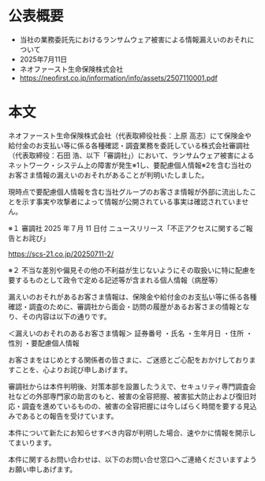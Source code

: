 # 公表概要
- 当社の業務委託先におけるランサムウェア被害による情報漏えいのおそれについて
- 2025年7月11日
- ネオファースト生命保険株式会社
- https://neofirst.co.jp/information/info/assets/2507110001.pdf

# 本文
ネオファースト生命保険株式会社（代表取締役社長：上原 高志）にて保険金や給付金のお支払い等に係る各種確認・調査業務を委託している株式会社審調社（代表取締役：石田 浩、以下「審調社」）において、ランサムウェア被害によるネットワーク・システム上の障害が発生※1し、要配慮個人情報※2を含む当社のお客さま情報の漏えいのおそれがあることが判明いたしました。

現時点で要配慮個人情報を含む当社グループのお客さま情報が外部に流出したことを示す事実や攻撃者によって情報が公開されている事実は確認されていません。

※１ 審調社 2025 年７月 11 日付 ニュースリリース「不正アクセスに関するご報告とお詫び」

https://scs-21.co.jp/20250711-2/

※２ 不当な差別や偏見その他の不利益が生じないようにその取扱いに特に配慮を要するものとして政令で定める記述等が含まれる個人情報（病歴等）

漏えいのおそれがあるお客さま情報は、保険金や給付金のお支払い等に係る各種確認・調査のために、審調社から面会・訪問の履歴があるお客さまの情報となり、その内容は以下の通りです。

＜漏えいのおそれのあるお客さま情報＞
証券番号 ・氏名 ・生年月日 ・住所 ・性別 ・要配慮個人情報

お客さまをはじめとする関係者の皆さまに、ご迷惑とご心配をおかけしておりますことを、心よりお詫び申しあげます。

審調社からは本件判明後、対策本部を設置したうえで、セキュリティ専門調査会社などの外部専門家の助言のもと、被害の全容把握、被害拡大防止および復旧対応・調査を進めているものの、被害の全容把握には今しばらく時間を要する見込みであるとの報告を受けています。

本件について新たにお知らせすべき内容が判明した場合、速やかに情報を開示してまいります。

本件に関するお問い合わせは、以下のお問い合せ窓口へご連絡くださいますようお願い申しあげます。
